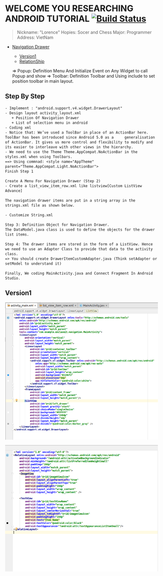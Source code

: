 # WELCOME YOU RESEARCHING ANDROID TUTORIAL [![Build Status](https://travis-ci.org/nomensa/jquery.hide-show.svg)](https://travis-ci.org/nomensa/jquery.hide-show.svg?branch=master)

> Nickname: "Lorence"
> Hopies: Socer and Chess
> Major: Programmer
> Address: VietNam

- [Navigation Drawer](#navigation-drawer)
  - [Version1](#version1)
  - [RelationShip](#relationship)

  => Popup: Definition Menu And Initialize Event on Any Widget to call Popup and show
  => Toolbar: Definition Toolbar and Using include to set position toolbar in main layout.

## Step By Step 
    - Implement : "android.support.v4.widget.DrawerLayout"
    - Design layout activity_layout.xml 
       + Position Of Navigation Drawer
       + List of selection menu in android
    - Coding xml 
    - Notice that: We’ve used a ToolBar in place of an ActionBar here. ToolBar has been introduced since Android 5.0 as a     generalisation of ActionBar. It gives us more control and flexibility to modify and its easier to interleave with other views in the hierarchy.
    - We need to use the Theme Theme.AppCompat.NoActionBar in the styles.xml when using Toolbars.
    ==> Using commnad: <style name="AppTheme" parent="Theme.AppCompat.Light.NoActionBar">
    Finish Step 1

    Create A Menu For Navigation Drawer (Step 2)
    - Create a list_view_item_row.xml like listview[Custom ListView Advance]

    The navigation drawer items are put in a string array in the strings.xml file as shown below.

    - Customize String.xml 
    
    Step 3: Definition Object for Navigation Drawer.
    The DataModel.java class is used to define the objects for the drawer list items.
    
    Step 4: The drawer items are stored in the form of a ListView. Hence we need to use an Adapter Class to provide that data to the activity class.
    => You should create DrawerItemCustomAdapter.java (Think setAdapter or setModel to understand it)

    Finally, We coding MainActivity.java and Connect Fragment In Android Studio.
    

## Version1
<p align="center">
  <img src="https://github.com/danisluis6/Researching-Widget-Navigation/blob/version1/Navigation/1.png">
</p>

<p align="center">
  <img src="https://github.com/danisluis6/Researching-Widget-Navigation/blob/version1/Navigation/2.png">
</p>


